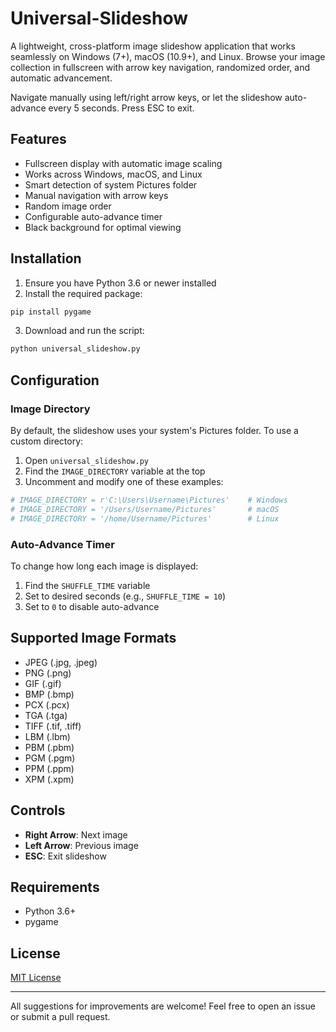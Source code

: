 # Universal-Slideshow

A lightweight, cross-platform image slideshow application that works seamlessly on Windows (7+), macOS (10.9+), and Linux. Browse your image collection in fullscreen with arrow key navigation, randomized order, and automatic advancement.

Navigate manually using left/right arrow keys, or let the slideshow auto-advance every 5 seconds. Press ESC to exit.

## Features

- Fullscreen display with automatic image scaling
- Works across Windows, macOS, and Linux
- Smart detection of system Pictures folder
- Manual navigation with arrow keys
- Random image order
- Configurable auto-advance timer
- Black background for optimal viewing

## Installation

1. Ensure you have Python 3.6 or newer installed
2. Install the required package:
```bash
pip install pygame
```
3. Download and run the script:
```bash
python universal_slideshow.py
```

## Configuration

### Image Directory

By default, the slideshow uses your system's Pictures folder. To use a custom directory:

1. Open `universal_slideshow.py`
2. Find the `IMAGE_DIRECTORY` variable at the top
3. Uncomment and modify one of these examples:
```python
# IMAGE_DIRECTORY = r'C:\Users\Username\Pictures'    # Windows
# IMAGE_DIRECTORY = '/Users/Username/Pictures'       # macOS
# IMAGE_DIRECTORY = '/home/Username/Pictures'        # Linux
```

### Auto-Advance Timer

To change how long each image is displayed:

1. Find the `SHUFFLE_TIME` variable
2. Set to desired seconds (e.g., `SHUFFLE_TIME = 10`)
3. Set to `0` to disable auto-advance

## Supported Image Formats

- JPEG (.jpg, .jpeg)
- PNG (.png)
- GIF (.gif)
- BMP (.bmp)
- PCX (.pcx)
- TGA (.tga)
- TIFF (.tif, .tiff)
- LBM (.lbm)
- PBM (.pbm)
- PGM (.pgm)
- PPM (.ppm)
- XPM (.xpm)

## Controls

- **Right Arrow**: Next image
- **Left Arrow**: Previous image
- **ESC**: Exit slideshow

## Requirements

- Python 3.6+
- pygame

## License

[MIT License](LICENSE)

---

All suggestions for improvements are welcome! Feel free to open an issue or submit a pull request.
